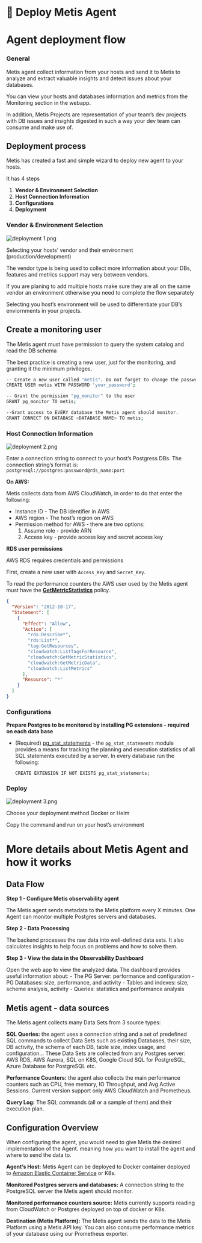 # 🤖 Deploy Metis Agent

# Agent deployment flow

### General

Metis agent collect information from your hosts and send it to Metis to analyze and extract valuable insights and detect issues about your databases.

You can view your hosts and databases information and metrics from the Monitoring section in the webapp.

In addition, Metis Projects are representation of your team’s dev projects with DB issues and insights digested in such a way your dev team can consume and make use of.

## Deployment process

Metis has created a fast and simple wizard to deploy new agent to your hosts.

It has 4 steps

1. **Vendor & Environment Selection**
2. **Host Connection Information**
3. **Configurations**
4. **Deployment**

### **Vendor & Environment Selection**

![deployment 1.png](Deploy%20Metis%20Agent/dep_1.png)

Selecting your hosts’ vendor and their environment (production/development)

The vendor type is being used to collect more information about your DBs, features and metrics support may very between vendors.


If you are planing to add multiple hosts make sure they are all on the same vendor an environment otherwise you need to complete the flow separately



Selecting you host’s environment will be used to differentiate your DB’s enviornments  in your projects.

## Create a monitoring user

The Metis agent must have permission to query the system catalog and read the DB schema

The best practice is creating a new user, just for the monitoring, and granting it the minimum privileges.

```bash
-- Create a new user called "metis". Do not forget to change the password.
CREATE USER metis WITH PASSWORD 'your_password';

-- Grant the permission "pg_monitor" to the user
GRANT pg_monitor TO metis;

--Grant access to EVERY database the Metis agent should monitor.
GRANT CONNECT ON DATABASE <DATABASE NAME> TO metis;

```

### **Host Connection Information**

![deployment 2.png](Deploy%20Metis%20Agent/dep_2.png)

Enter a connection string to connect to your host’s Postgress DBs.
The connection string’s format is: `postgresql://postgres:password@rds_name:port`

**On AWS:**

Metis collects data from AWS CloudWatch, in order to do that enter the following:

- Instance ID - The DB identifier in AWS
- AWS region - The host’s region on AWS
- Permission method for AWS - there are two options:
    1. Assume role - provide ARN
    2. Access key - provide access key and secret access key

**RDS user permissions**

AWS RDS requires credentials and permissions

First, create a new user with `Access_Key` and `Secret_Key`.

To read the performance counters the AWS user used by the Metis agent must have the **[GetMetricStatistics](https://www.docs.metisdata.io/.aws.amazon.com/AmazonCloudWatch/latest/APIReference/API_GetMetricStatistics.html)** policy.

```json
{
  "Version": "2012-10-17",
  "Statement": [
    {
      "Effect": "Allow",
      "Action": [
        "rds:Describe*",
        "rds:List*",
        "tag:GetResources",
        "cloudwatch:ListTagsForResource",
        "cloudwatch:GetMetricStatistics",
        "cloudwatch:GetMetricData",
        "cloudwatch:ListMetrics"
      ],
      "Resource": "*"
    }
  ]
}

```

### **Configurations**

**Prepare Postgres to be monitored by installing PG extensions - required on each data base**

- (Required) [pg_stat_statements](https://www.postgresql.org/current/pgstatstatements.html) - the `pg_stat_statements` module provides a means for tracking the planning and execution statistics of all SQL statements executed by a server.
In every database run the following:
    
    `CREATE EXTENSION IF NOT EXISTS pg_stat_statements;`
    

### Deploy
![deployment 3.png](Deploy%20Metis%20Agent/dep_3.png)

Choose your deployment method Docker or Helm

Copy the command and run on your host’s environment 

# More details about Metis Agent and how it works

## Data Flow

**Step 1 - Configure Metis observability agent**

The Metis agent sends metadata to the Metis platform every X minutes. One Agent can monitor multiple Postgres servers and databases.

**Step 2 - Data Processing**

The backend processes the raw data into well-defined data sets. It also calculates insights to help focus on problems and how to solve them.

**Step 3 - View the data in the Observability Dashboard**

Open the web app to view the analyzed data. The dashboard provides useful information about: - The PG Server: performance and configuration - PG Databases: size, performance, and activity - Tables and indexes: size, scheme analysis, activity - Queries: statistics and performance analysis

## Metis agent - data sources

The Metis agent collects many Data Sets from 3 source types:

**SQL Queries:** the agent uses a connection string and a set of predefined SQL commands to collect Data Sets such as existing Databases, their size, DB activity, the schema of each DB, table size, index usage, and configuration... 
These Data Sets are collected from any Postgres server: AWS RDS, AWS Aurora, SQL on K8S, Google Cloud SQL for PostgreSQL, Azure Database for PostgreSQL etc.

**Performance Counters:** the agent also collects the main performance counters such as CPU, free memory, IO Throughput, and Avg Active Sessions. Current version support only AWS CloudWatch and Prometheus.

**Query Log:** The SQL commands (all or a sample of them) and their execution plan.

## Configuration Overview

When configuring the agent, you would need to give Metis the desired implementation of the Agent. meaning how you want to install the agent and where to send the data to.

**Agent’s Host:** Metis Agent can be deployed to Docker container deployed to [Amazon Elastic Container Service](https://aws.amazon.com/ecs/) or K8s.

**Monitored Postgres servers and databases:** A connection string to the PostgreSQL server the Metis agent should monitor.

**Monitored performance counters source:** Metis currently supports reading from CloudWatch or Postgres deployed on top of docker or K8s.

**Destination (Metis Platform):** The Metis agent sends the data to the Metis Platform using a Metis API key. You can also consume performance metrics of your database using our Prometheus exporter.